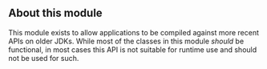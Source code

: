 About this module
-----------------

This module exists to allow applications to be compiled against more recent APIs on older JDKs.  While most of the
classes in this module *should* be functional, in most cases this API is not suitable for runtime use and should not
be used for such.
